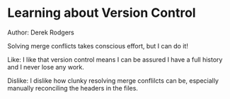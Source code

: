 # Learning about Version Control
Author: Derek Rodgers

Solving merge conflicts takes conscious effort, but I can do it!

Like: I like that version control means I can be assured I have a full history and I never lose any work.

Dislike: I dislike how clunky resolving merge conflilcts can be, especially manually reconciling the headers in the files.